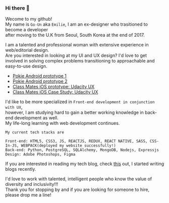 ### Hi there 👋

Wecome to my github!    
My name is `Go-Un` aka `Emilie`, I am an ex-designer who trasitioned to become a developer    
after moving to the U.K from Seoul, South Korea at the end of 2017.    

I am a talented and professional woman with extensive experience in web/editorial design.    
Are you interested in looking at my UI and UX design?
I'd love to get involved in solving complex problems transitioning to approachable and easy-to-use design.

* [Pokie Android prototype 1](https://www.figma.com/file/EtgJLsE3UPEvSRBzHtWLjO/Untitled?node-id=0%3A1)
* [Pokie Android prototype 2](https://www.figma.com/proto/EtgJLsE3UPEvSRBzHtWLjO/Untitled?node-id=7%3A2&scaling=scale-down)
* [Class Mates iOS prototype: Udacity UX](https://www.figma.com/proto/j9HNFkTHxpCpe80PReo4Ty/Class-Mates---Hi-Fi-Prototype?node-id=110%3A1&scaling=scale-down)
* [Class Mates iOS Case Study: Udacity UX](https://drive.google.com/file/d/17T6bQ78pZTdeLl6H1FCRYlWqqTQNxo-g/view)

I'd like to be more specialized in `Front-end development in conjunction with UX`,    
however, I am studying hard to gain a better working knowledge in back-end development as well.    
My life-long learning with web development continues.     

```
My current tech stacks are 

Front-end: HTML5, CSS3, JS, REACTJS, REDUX, REACT NATIVE, SASS, CSS-In-JS, WEBPACK(deployed my website successfully!) 
Back-end: Python, PostgreSQL, SQLAlchemy, MongoDB, Nodejs, Expressjs
Design: Adobe Photoshops, Figma
```

If you are interested in reading my tech blog, check [this](https://bearcub3.hashnode.dev/) out, I started writing blogs recently.

I'd love to work with talented, intelligent people who know the value of diversity and inclusivity!!!  
Thank you for stopping by and if you are looking for someone to hire, please drop me a line! 


<!--
**bearcub3/bearcub3** is a ✨ _special_ ✨ repository because its `README.md` (this file) appears on your GitHub profile.

Here are some ideas to get you started:

- 🔭 I’m currently working on ...
- 🌱 I’m currently learning ...
- 👯 I’m looking to collaborate on ...
- 🤔 I’m looking for help with ...
- 💬 Ask me about ...
- 📫 How to reach me: ...
- 😄 Pronouns: ...
- ⚡ Fun fact: ...
-->

